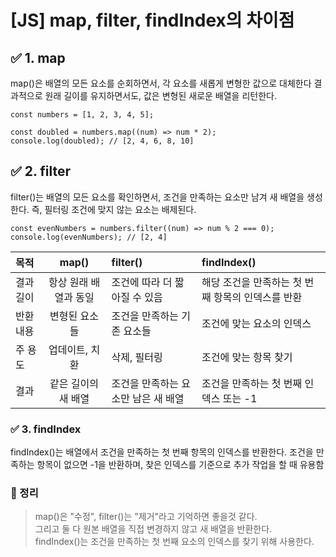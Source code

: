 # [JS] map, filter, findIndex의 차이점

## ✅  1. map
map()은 배열의 모든 요소를 순회하면서, 각 요소를 새롭게 변형한 값으로 대체한다
결과적으로 원래 길이를 유지하면서도, 값은 변형된 새로운 배열을 리턴한다.
```  
const numbers = [1, 2, 3, 4, 5];

const doubled = numbers.map((num) => num * 2);
console.log(doubled); // [2, 4, 6, 8, 10]
```  

## ✅  2. filter
filter()는 배열의 모든 요소를 확인하면서, 조건을 만족하는 요소만 남겨 새 배열을 생성한다.
즉, 필터링 조건에 맞지 않는 요소는 배제된다.
```  
const evenNumbers = numbers.filter((num) => num % 2 === 0);
console.log(evenNumbers); // [2, 4]
```  

| 목적       | map()         | filter()             | findIndex()                   |
|:---------|:-------------:|:---------------------|:------------------------------|
| 결과 길이    | 항상 원래 배열과 동일  | 조건에 따라 더 짧아질 수 있음    | 해당 조건을 만족하는 첫 번째 항목의 인덱스를 반환  |
| 반환 내용    |    변형된 요소들    | 조건을 만족하는 기존 요소들      | 조건에 맞는 요소의 인덱스                |
| 주 용도     |   업데이트, 치환    | 삭제, 필터링              | 조건에 맞는 항목 찾기                  |
| 결과       |  같은 길이의 새 배열  | 조건을 만족하는 요소만 남은 새 배열 | 조건을 만족하는 첫 번째 인덱스 또는 -1       |

### ✅ 3. findIndex
findIndex()는 배열에서 조건을 만족하는 첫 번째 항목의 인덱스를 반환한다.
조건을 만족하는 항목이 없으면 -1을 반환하며, 찾은 인덱스를 기준으로 추가 작업을 할 때 유용함

### 🧠 정리
> map()은 "수정", filter()는 "제거"라고 기억하면 좋을것 같다.  
> 그리고 둘 다 원본 배열을 직접 변경하지 않고 새 배열을 반환한다.  
> findIndex()는 조건을 만족하는 첫 번째 요소의 인덱스를 찾기 위해 사용한다.